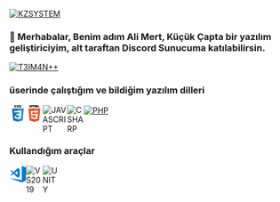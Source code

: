 [![KZSYSTEM](https://cdn.discordapp.com/attachments/795066298295910420/795071380839202827/kzsystemtextlogo.png "KZSYSTEM")](https://github.com/T3IM4N "KZSYSTEM")

### 👋 Merhabalar, Benim adım Ali Mert, Küçük Çapta bir yazılım geliştiriciyim, alt taraftan Discord Sunucuma katılabilirsin.

[![T3IM4N++](https://img.shields.io/discord/783456542078926860?color=%237289DA&label=T3IM4N&logo=discord&logoColor=white)](https://discord.com/invite/sZV8bBfME8)

### üserinde çalıştığım ve bildiğim yazılım dilleri

<a href="https://tr.wikipedia.org/wiki/CSS"><img align="left" alt="CSS" width="30px" src="https://raw.githubusercontent.com/github/explore/80688e429a7d4ef2fca1e82350fe8e3517d3494d/topics/css/css.png" /></a>
<a href ="https://tr.wikipedia.org/wiki/HTML5"><img align="left" alt="HTML5" width="30px" src="https://raw.githubusercontent.com/github/explore/80688e429a7d4ef2fca1e82350fe8e3517d3494d/topics/html/html.png" /></a>
<a href ="https://www.javascript.com"><img align="left" alt="JAVASCRIPT" width="44px" src="https://cdn.discordapp.com/attachments/795066298295910420/795277498807353355/JavaScript-Logo.png" /></a>
<a href ="https://www.php.net"><img align="center" style="text-align:left;" alt="PHP" width="35px" src="https://cdn.discordapp.com/attachments/795066298295910420/795276316948955166/php-1-logo-png-transparent.png" /></a>
<a href ="https://docs.microsoft.com/en-us/dotnet/csharp/"><img align="left" alt="CSHARP" width="30px" src="https://cdn.discordapp.com/attachments/795066298295910420/795277525282062346/715px-C_Sharp_logo.png" /></a>

<br/>

### Kullandığım araçlar
<a href="https://code.visualstudio.com/?wt.mc_id=DX_841432"><img align="left" alt="VSCODE" width="30px" src="https://raw.githubusercontent.com/github/explore/80688e429a7d4ef2fca1e82350fe8e3517d3494d/topics/visual-studio-code/visual-studio-code.png" /></a>
<a href="https://visualstudio.microsoft.com/tr/vs/"><img align="left" alt="VS2019" width="30px" src="https://visualstudio.microsoft.com/wp-content/uploads/2019/06/BrandVisualStudioWin2019-3.svg"></a>
<a href="https://unity.com"><img align="left" alt="UNITY" width="30px" src="https://cdn.discordapp.com/attachments/795066298295910420/795275393916469278/unity-69-logo-black-and-white.png"></a>
